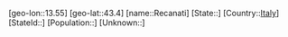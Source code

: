 ﻿---
location: [43.4,13.55]
type: City
tags:
- geo/City


SpocWebEntityId: 33665
isDeleted: false
confidential: public

---
[geo-lon::13.55]
[geo-lat::43.4]
[name::Recanati]
[State::]
[Country::[Italy](geo/Continent/Europe/Italy.md)]
[StateId::]
[Population::]
[Unknown::]

